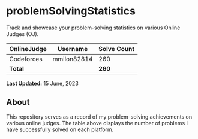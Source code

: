 # problemSolvingStatistics



Track and showcase your problem-solving statistics on various Online Judges (OJ).

| OnlineJudge           | Username           | Solve Count |
| -------------- | ------------------ | ----------- |
| Codeforces     |    mmilon82814                | 260     |
| **Total**      |                    | **260**    |

**Last Updated:** 15 June, 2023

## About

This repository serves as a record of my problem-solving achievements on various online judges. The table above displays the number of problems I have successfully solved on each platform.
